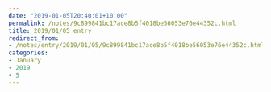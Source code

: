 ```yaml
---
date: "2019-01-05T20:40:01+10:00"
permalink: /notes/9c899841bc17ace8b5f4018be56053e76e44352c.html
title: 2019/01/05 entry
redirect_from:
- /notes/entry/2019/01/05/9c899841bc17ace8b5f4018be56053e76e44352c.html
categories:
- January
- 2019
- 5
---
```

